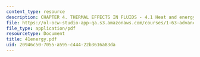 ```yaml
---
content_type: resource
description: CHAPTER 4. THERMAL EFFECTS IN FLUIDS - 4.1 Heat and energy conservation
file: https://ol-ocw-studio-app-qa.s3.amazonaws.com/courses/1-63-advanced-fluid-dynamics-of-the-environment-fall-2002/20946c507055a595c44422b3616a83da_41energy.pdf
file_type: application/pdf
resourcetype: Document
title: 41energy.pdf
uid: 20946c50-7055-a595-c444-22b3616a83da
---
```

